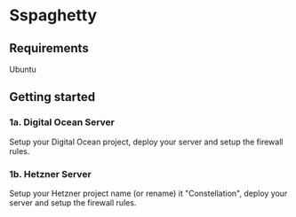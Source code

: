# Sspaghetty

## Requirements

Ubuntu

## Getting started

### 1a. Digital Ocean Server

Setup your Digital Ocean project, deploy your server and setup the firewall rules.

### 1b. Hetzner Server

Setup your Hetzner project name (or rename) it "Constellation", deploy your server and setup the firewall rules.